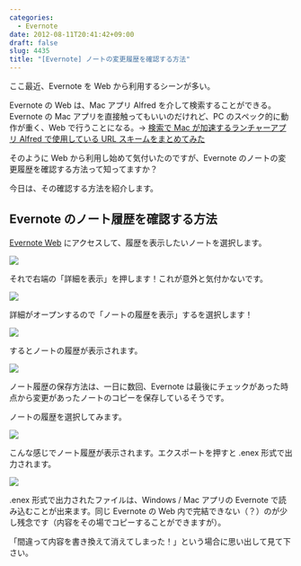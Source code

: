 ```yaml
---
categories:
  - Evernote
date: 2012-08-11T20:41:42+09:00
draft: false
slug: 4435
title: "[Evernote] ノートの変更履歴を確認する方法"
---
```


ここ最近、Evernote を Web から利用するシーンが多い。

Evernote の Web は、Mac アプリ Alfred を介して検索することができる。Evernote の Mac アプリを直接触ってもいいのだけれど、PC のスペック的に動作が重く、Web で行うことになる。&rarr; [検索で Mac が加速するランチャーアプリ Alfred で使用している URL スキームをまとめてみた](http://rakuishi.com/mac/3840/)

そのように Web から利用し始めて気付いたのですが、Evernote のノートの変更履歴を確認する方法って知ってますか？

今日は、その確認する方法を紹介します。

## Evernote のノート履歴を確認する方法

[Evernote Web](https://www.evernote.com/Home.action) にアクセスして、履歴を表示したいノートを選択します。

![](/images/2012/08/4435_1.png)

それで右端の「詳細を表示」を押します！これが意外と気付かないです。

![](/images/2012/08/4435_2.png)

詳細がオープンするので「ノートの履歴を表示」するを選択します！

![](/images/2012/08/4435_3.png)

するとノートの履歴が表示されます。

![](/images/2012/08/4435_4.png)

ノート履歴の保存方法は、一日に数回、Evernote は最後にチェックがあった時点から変更があったノートのコピーを保存しているそうです。

ノートの履歴を選択してみます。

![](/images/2012/08/4435_5.png)

こんな感じでノート履歴が表示されます。エクスポートを押すと .enex 形式で出力されます。

![](/images/2012/08/4435_6.png)

 .enex 形式で出力されたファイルは、Windows / Mac アプリの Evernote で読み込むことが出来ます。同じ Evernote の Web 内で完結できない（？）のが少し残念です（内容をその場でコピーすることができますが）。

「間違って内容を書き換えて消えてしまった！」という場合に思い出して見て下さい。
